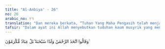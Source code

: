 ```yaml
---
title: "Al-Anbiya' - 26"
no: 26
arabic_no: ٢٦
translation: "Dan mereka berkata, “Tuhan Yang Maha Pengasih telah menjadikan (malaikat) sebagai anak.” Mahasuci Dia. Sebenarnya mereka (para malaikat itu) adalah hamba-hamba yang dimuliakan,"
tafsir: "Dalam ayat ini Allah menyebutkan tuduhan kaum musyrik yang mengatakan bahwa para malaikat adalah anak-anak Allah. Kemudian Allah membantah tuduhan itu dengan menegaskan bahwa Dia Mahasuci dari tuduhan itu, dan para malaikat itu adalah hamba-hamba-Nya yang diberi kemuliaan.\n\nMempunyai anak adalah salah satu gejala alam atau makhluk yang bersifat “baru” sedang Allah adalah bersifat “Qid?m” (dahulu). Dan juga merupakan gejala adanya hajat terhadap kehidupan berkeluarga dan berke¬turun¬an, yang juga merupakan salah satu sifat yang ada pada makhluk, sedang Allah tidak serupa dengan makhluk-Nya.\n\nDi samping itu, anak tentu mempunyai persamaan dengan ayahnya dalam satu segi, dan mempunyai perbedaan dalam segi lain. Sebab itu, jika benar malaikat adalah anak Allah, maka ia juga ikut disembah, padahal Allah telah menegaskan bahwa hanya Allah-lah yang patut disembah dan para malaikat itu selalu menyembah atau beribadat kepada Allah.\n\nRingkasnya, malaikat bukanlah anak Allah, melainkan hamba¬hamba-Nya, hanya saja mereka itu merupakan hamba-hamba Allah yang di¬beri kemuliaan dan tempat yang dekat kepada Allah serta diberi kelebihan atas semua makhluk, karena ketaatan mereka dalam beribadah kepada-Nya me¬lebihi makhluk-makhluk yang lain. Tetapi manusia yang beriman, taat dan saleh lebih mulia daripada malaikat."
---
```


وَقَالُوا اتَّخَذَ الرَّحْمٰنُ وَلَدًا سُبْحٰنَهٗ ۗبَلْ عِبَادٌ مُّكْرَمُوْنَ ۙ
